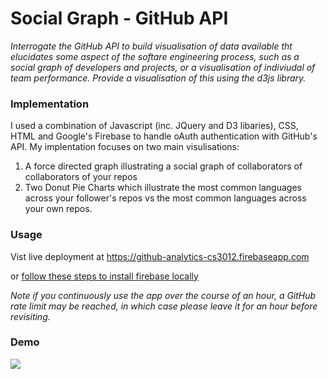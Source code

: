 <h1> Social Graph - GitHub API </h1>

*Interrogate the GitHub API to build visualisation of data available tht elucidates some aspect of the softare engineering process, such as a social graph of developers and projects, or a visualisation of indiviudal of team performance. Provide a visualisation of this using the d3js library.*
<h3> Implementation </h3>

I used a combination of Javascript (inc. JQuery and D3 libaries), CSS, HTML and Google's Firebase to handle oAuth authentication with GitHub's API. My implentation focuses on two main visulisations:  
1. A force directed graph illustrating a social graph of collaborators of collaborators of your repos
2. Two Donut Pie Charts which illustrate the most common languages across your follower's repos vs the most common languages across your own repos. 

<h3> Usage </h3>

Vist live deployment at https://github-analytics-cs3012.firebaseapp.com

or [follow these steps to install firebase locally](https://firebase.google.com/docs/functions/get-started)

*Note if you continuously use the app over the course of an hour, a GitHub rate limit may be reached, in which case please leave it for an hour before revisiting.* 

<h3> Demo </h3>

![](demo.gif)




